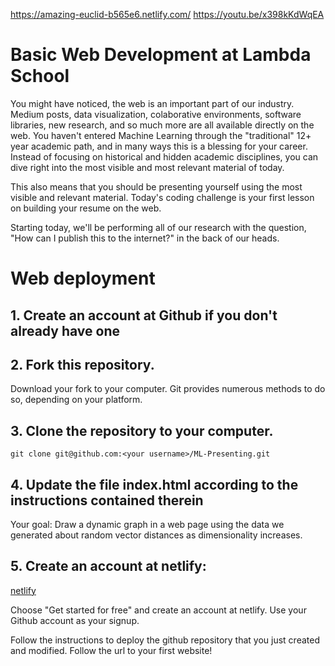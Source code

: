 
https://amazing-euclid-b565e6.netlify.com/
https://youtu.be/x398kKdWqEA

# Basic Web Development at Lambda School

You might have noticed, the web is an important part of our industry. Medium posts, data visualization, colaborative environments, software libraries, new research, and so much more are all available directly on the web. You haven't entered Machine Learning through the "traditional" 12+ year academic path, and in many ways this is a blessing for your career. Instead of focusing on historical and hidden academic disciplines, you can dive right into the most visible and most relevant material of today.

This also means that you should be presenting yourself using the most visible and relevant material. Today's coding challenge is your first lesson on building your resume on the web.

Starting today, we'll be performing all of our research with the question, "How can I publish this to the internet?" in the back of our heads.

# Web deployment

## 1. Create an account at Github if you don't already have one

## 2. Fork this repository.

Download your fork to your computer. Git provides numerous methods to do so, depending on your platform.

## 3. Clone the repository to your computer.

`git clone git@github.com:<your username>/ML-Presenting.git`

## 4. Update the file index.html according to the instructions contained therein

Your goal: Draw a dynamic graph in a web page using the data we generated about random vector distances as dimensionality increases.

## 5. Create an account at netlify:

[netlify](https://www.netlify.com/)

Choose "Get started for free" and create an account at netlify. Use your Github account as your signup.

Follow the instructions to deploy the github repository that you just created and modified. Follow the url to your first website!




